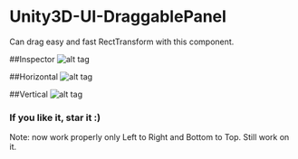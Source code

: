 # Unity3D-UI-DraggablePanel
Can drag easy and fast RectTransform with this component.

##Inspector
![alt tag](https://i.gyazo.com/e643a49209832d2307815d26e8574d57.png)

##Horizontal
![alt tag](https://i.gyazo.com/1036cbef438adf6c7cf809c775623a98.gif)

##Vertical
![alt tag](https://i.gyazo.com/3f90042ead470bb7338f9e668a3930e6.gif)

### If you like it, star it :)

Note: now work properly only Left to Right and Bottom to Top. Still work on it.
